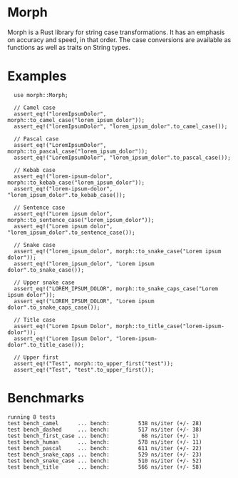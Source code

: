 # Morph

Morph is a Rust library for string case transformations. It has an emphasis on accuracy and speed, in that order. The case conversions are available as functions as well as traits on String types.

# Examples

      use morph::Morph;

      // Camel case
      assert_eq!("loremIpsumDolor", morph::to_camel_case("lorem_ipsum_dolor"));
      assert_eq!("loremIpsumDolor", "lorem_ipsum_dolor".to_camel_case());

      // Pascal case
      assert_eq!("LoremIpsumDolor", morph::to_pascal_case("lorem_ipsum_dolor"));
      assert_eq!("LoremIpsumDolor", "lorem_ipsum_dolor".to_pascal_case());

      // Kebab case
      assert_eq!("lorem-ipsum-dolor", morph::to_kebab_case("lorem_ipsum_dolor"));
      assert_eq!("lorem-ipsum-dolor", "lorem_ipsum_dolor".to_kebab_case());

      // Sentence case
      assert_eq!("Lorem ipsum dolor", morph::to_sentence_case("lorem_ipsum_dolor"));
      assert_eq!("Lorem ipsum dolor", "lorem_ipsum_dolor".to_sentence_case());

      // Snake case
      assert_eq!("lorem_ipsum_dolor", morph::to_snake_case("Lorem ipsum dolor"));
      assert_eq!("lorem_ipsum_dolor", "Lorem ipsum dolor".to_snake_case());

      // Upper snake case
      assert_eq!("LOREM_IPSUM_DOLOR", morph::to_snake_caps_case("Lorem ipsum dolor"));
      assert_eq!("LOREM_IPSUM_DOLOR", "Lorem ipsum dolor".to_snake_caps_case());

      // Title case
      assert_eq!("Lorem Ipsum Dolor", morph::to_title_case("lorem-ipsum-dolor"));
      assert_eq!("Lorem Ipsum Dolor", "lorem-ipsum-dolor".to_title_case());

      // Upper first
      assert_eq!("Test", morph::to_upper_first("test"));
      assert_eq!("Test", "test".to_upper_first());


# Benchmarks

    running 8 tests
    test bench_camel      ... bench:         538 ns/iter (+/- 28)
    test bench_dashed     ... bench:         517 ns/iter (+/- 38)
    test bench_first_case ... bench:          68 ns/iter (+/- 1)
    test bench_human      ... bench:         578 ns/iter (+/- 11)
    test bench_pascal     ... bench:         611 ns/iter (+/- 22)
    test bench_snake_caps ... bench:         529 ns/iter (+/- 23)
    test bench_snake_case ... bench:         510 ns/iter (+/- 52)
    test bench_title      ... bench:         566 ns/iter (+/- 58)
